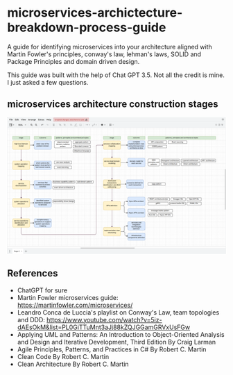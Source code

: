 # microservices-archictecture-breakdown-process-guide
A guide for identifying microservices into your architecture aligned with Martin Fowler's principles, conway's law, lehman's laws, SOLID and Package Principles and domain driven design.

This guide was built with the help of Chat GPT 3.5. Not all the credit is mine. I just asked a few questions.

## microservices architecture construction stages
![Construction stages](./microservices-architecture-construction-satages.png)

## References
- ChatGPT for sure
- Martin Fowler microservices guide: https://martinfowler.com/microservices/
- Leandro Conca de Luccia's playlist on Conway's Law, team topologies and DDD: https://www.youtube.com/watch?v=5iz-dAEsOkM&list=PL0GiTTuMnt3aJj88kZQJGGamGRVxUsFGw
- Applying UML and Patterns: An Introduction to Object-Oriented Analysis and Design and Iterative Development, Third Edition By Craig Larman
- Agile Principles, Patterns, and Practices in C# By Robert C. Martin
- Clean Code By Robert C. Martin
- Clean Architecture By Robert C. Martin
